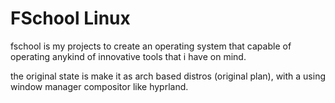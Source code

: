 # FSchool Linux
fschool is my projects to create an operating system that capable of operating anykind of innovative tools that i have on mind. 

the original state is make it as arch based distros (original plan), with a using window manager compositor like hyprland.

